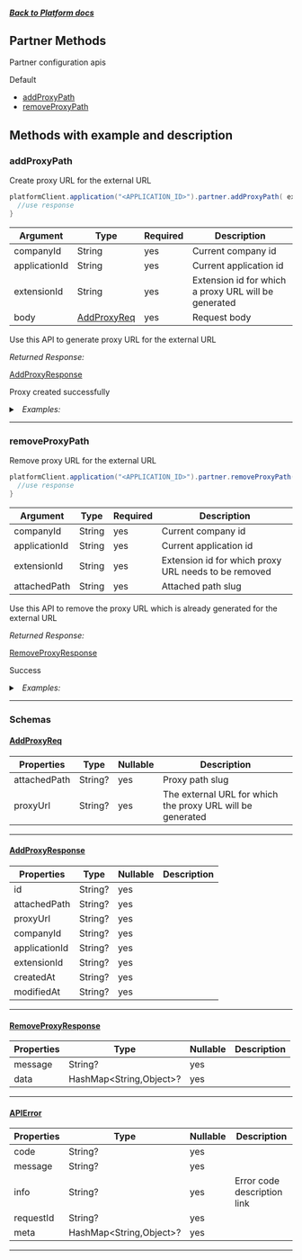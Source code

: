 



##### [Back to Platform docs](./README.md)

## Partner Methods
Partner configuration apis

Default
* [addProxyPath](#addproxypath)
* [removeProxyPath](#removeproxypath)




## Methods with example and description



### addProxyPath
Create proxy URL for the external URL




```java
platformClient.application("<APPLICATION_ID>").partner.addProxyPath( extensionId, body body) {
  //use response
}
```



| Argument  |  Type  | Required | Description |
| --------- | -----  | -------- | ----------- | 
| companyId | String | yes | Current company id |   
| applicationId | String | yes | Current application id |   
| extensionId | String | yes | Extension id for which a proxy URL will be generated |  
| body | [AddProxyReq](#AddProxyReq) | yes | Request body |


Use this API to generate proxy URL for the external URL

*Returned Response:*




[AddProxyResponse](#AddProxyResponse)

Proxy created successfully




<details>
<summary><i>&nbsp; Examples:</i></summary>


<details>
<summary><i>&nbsp; success</i></summary>

```json
{
  "value": {
    "_id": "607406b8a472cd527303692f",
    "attached_path": "test",
    "proxy_url": "https://www.abc.com",
    "company_id": "1",
    "application_id": "000000000000000000000004",
    "extension_id": "6073280be899ea5b1150fd9d",
    "created_at": "2021-04-12T08:37:12.077Z",
    "modified_at": "2021-04-12T08:37:12.077Z"
  }
}
```
</details>

</details>









---


### removeProxyPath
Remove proxy URL for the external URL




```java
platformClient.application("<APPLICATION_ID>").partner.removeProxyPath( extensionId,  attachedPath) {
  //use response
}
```



| Argument  |  Type  | Required | Description |
| --------- | -----  | -------- | ----------- | 
| companyId | String | yes | Current company id |   
| applicationId | String | yes | Current application id |   
| extensionId | String | yes | Extension id for which proxy URL needs to be removed |   
| attachedPath | String | yes | Attached path slug |  



Use this API to remove the proxy URL which is already generated for the external URL

*Returned Response:*




[RemoveProxyResponse](#RemoveProxyResponse)

Success




<details>
<summary><i>&nbsp; Examples:</i></summary>


<details>
<summary><i>&nbsp; success</i></summary>

```json
{
  "value": {
    "message": "Proxy URL deleted",
    "data": {
      "_id": "607406b8a472cd527303692f",
      "attached_path": "test",
      "proxy_url": "https://www.abc.com",
      "company_id": "1",
      "application_id": "000000000000000000000004",
      "extension_id": "6073280be899ea5b1150fd9d",
      "created_at": "2021-04-12T08:37:12.077Z",
      "modified_at": "2021-04-12T08:37:12.077Z"
    }
  }
}
```
</details>

</details>









---




### Schemas

 
 
 #### [AddProxyReq](#AddProxyReq)

 | Properties | Type | Nullable | Description |
 | ---------- | ---- | -------- | ----------- |
 | attachedPath | String? |  yes  | Proxy path slug |
 | proxyUrl | String? |  yes  | The external URL for which the proxy URL will be generated |

---


 
 
 #### [AddProxyResponse](#AddProxyResponse)

 | Properties | Type | Nullable | Description |
 | ---------- | ---- | -------- | ----------- |
 | id | String? |  yes  |  |
 | attachedPath | String? |  yes  |  |
 | proxyUrl | String? |  yes  |  |
 | companyId | String? |  yes  |  |
 | applicationId | String? |  yes  |  |
 | extensionId | String? |  yes  |  |
 | createdAt | String? |  yes  |  |
 | modifiedAt | String? |  yes  |  |

---


 
 
 #### [RemoveProxyResponse](#RemoveProxyResponse)

 | Properties | Type | Nullable | Description |
 | ---------- | ---- | -------- | ----------- |
 | message | String? |  yes  |  |
 | data | HashMap<String,Object>? |  yes  |  |

---


 
 
 #### [APIError](#APIError)

 | Properties | Type | Nullable | Description |
 | ---------- | ---- | -------- | ----------- |
 | code | String? |  yes  |  |
 | message | String? |  yes  |  |
 | info | String? |  yes  | Error code description link |
 | requestId | String? |  yes  |  |
 | meta | HashMap<String,Object>? |  yes  |  |

---



